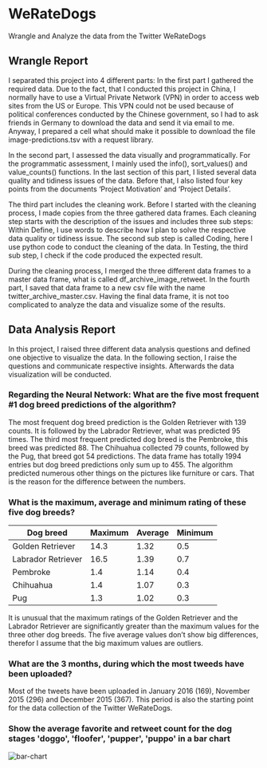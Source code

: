 # WeRateDogs
Wrangle and Analyze the data from the Twitter WeRateDogs

## Wrangle Report 
 
I separated this project into 4 different parts: In the first part I gathered the required data. Due to the fact, that I conducted this project in China, I normally have to use a Virtual Private Network (VPN) in order to access web sites from the US or Europe. This VPN could not be used because of political conferences conducted by the Chinese government, so I had to ask friends in Germany to download the data and send it via email to me. Anyway, I prepared a cell what should make it possible to download the file image-predictions.tsv with a request library. 
 
In the second part, I assessed the data visually and programmatically. For the programmatic assessment, I mainly used the info(), sort_values() and  value_counts() functions. In the last section of this part, I listed several data quality and tidiness issues of the data. Before that, I also listed four key points from the documents ‘Project Motivation’ and ‘Project Details’. 
 
The third part includes the cleaning work. Before I started with the cleaning process, I made copies from the three gathered data frames. Each cleaning step starts with the description of the issues and includes three sub steps: Within Define, I use words to describe how I plan to solve the respective data quality or tidiness issue. The second sub step is called Coding, here I use python code to conduct the cleaning of the data. In Testing, the third sub step, I check if the code produced the expected result.  
 
During the cleaning process, I merged the three different data frames to a master data frame, what is called df_archive_image_retweet. In the fourth part, I saved that data frame to a new csv file with the name twitter_archive_master.csv. Having the final data frame, it is not too complicated to analyze the data and visualize some of the results.

## Data Analysis Report

In this project, I raised three different data analysis questions and defined one objective to visualize the data. In the following section, I raise the questions and communicate respective insights. Afterwards the data visualization will be conducted. 
 
### Regarding the Neural Network: What are the five most frequent #1 dog breed predictions of the algorithm? 
 
The most frequent dog breed prediction is the Golden Retriever with 139 counts. It is followed by the Labrador Retriever, what was predicted 95 times. The third most frequent predicted dog breed is the Pembroke, this breed was predicted 88. The Chihuahua collected 79 counts, followed by the Pug, that breed got 54 predictions. The data frame has totally 1994 entries but dog breed predictions only sum up to 455. The algorithm predicted numerous other things on the pictures like furniture or cars. That is the reason for the difference between the numbers. 
 
### What is the maximum, average and minimum rating of these five dog breeds? 
 
| Dog breed          | Maximum | Average | Minimum |
|--------------------|---------|---------|---------|
| Golden Retriever   | 14.3    | 1.32    | 0.5     |
| Labrador Retriever | 16.5    | 1.39    | 0.7     |
| Pembroke           | 1.4     | 1.14    | 0.4     |
| Chihuahua          | 1.4     | 1.07    | 0.3     |
| Pug                | 1.3     | 1.02    | 0.3     |
 
It is unusual that the maximum ratings of the Golden Retriever and the Labrador Retriever are significantly greater than the maximum values for the three other dog breeds. The five average values don’t show big differences, therefor I assume that the big maximum values are outliers.  
 
### What are the 3 months, during which the most tweeds have been uploaded? 
 
Most of the tweets have been uploaded in January 2016 (169), November 2015 (296) and December 2015 (367). This period is also the starting point for the data collection of the Twitter WeRateDogs. 

### Show the average favorite and retweet count for the dog stages 'doggo', 'floofer', 'pupper', 'puppo' in a bar chart 

![bar-chart](file/D:/Udacity/Data_Analyst_ND/Part4-DataWrangling/Project/data/bar-chart-1.png)
